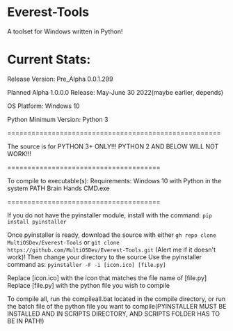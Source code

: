 # Everest-Tools
A toolset for Windows written in Python! 

Current Stats:
=====================================================

Release Version: Pre_Alpha 0.0.1.299

Planned Alpha 1.0.0.0 Release: May-June 30 2022(maybe earlier, depends)

OS Platform: Windows 10

Python Minimum Version: Python 3

=====================================================

The source is for PYTHON 3+ ONLY!!! PYTHON 2 AND BELOW WILL NOT WORK!!!

======================================

To compile to executable(s):
Requirements:
Windows 10 with Python in the system PATH
Brain
Hands
CMD.exe

======================================

If you do not have the pyinstaller module, install with the command: 
`pip install pyinstaller`

Once pyinstaller is ready, download the source with either
`gh repo clone MultiOSDev/Everest-Tools` or `git clone https://github.com/MultiOSDev/Everest-Tools.git` (Alert me if it doesn't work)!
Then change your directory to the source
Use the pyinstaller command as: 
`pyinstaller -F -i [icon.ico] [file.py]`

Replace [icon.ico] with the icon that matches the file name of [file.py]
Replace [file.py] with the python file you wish to compile

To compile all, run the compileall.bat located in the compile directory, or run the batch file of the python file you want to compile(PYINSTALLER MUST BE INSTALLED AND IN SCRIPTS DIRECTORY, AND SCRIPTS FOLDER HAS TO BE IN PATH!)
